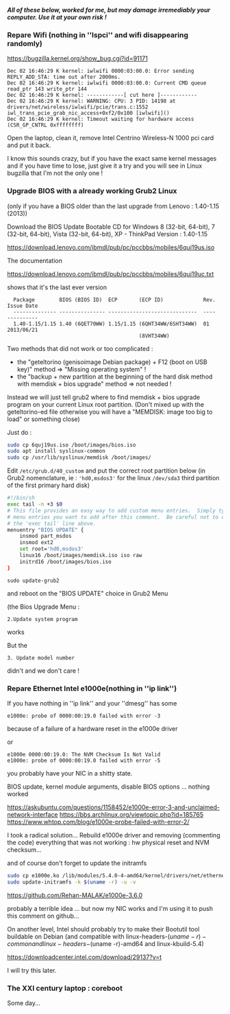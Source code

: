 ***All of these below, worked for me, but may damage irremediably your computer. Use it at your own risk !***

### Repare Wifi (nothing in ''lspci'' and wifi disappearing randomly)

https://bugzilla.kernel.org/show_bug.cgi?id=91171

```
Dec 02 16:46:29 K kernel: iwlwifi 0000:03:00.0: Error sending REPLY_ADD_STA: time out after 2000ms.
Dec 02 16:46:29 K kernel: iwlwifi 0000:03:00.0: Current CMD queue read_ptr 143 write_ptr 144
Dec 02 16:46:29 K kernel: ------------[ cut here ]------------
Dec 02 16:46:29 K kernel: WARNING: CPU: 3 PID: 14198 at drivers/net/wireless/iwlwifi/pcie/trans.c:1552  iwl_trans_pcie_grab_nic_access+0xf2/0x100 [iwlwifi]()
Dec 02 16:46:29 K kernel: Timeout waiting for hardware access (CSR_GP_CNTRL 0xffffffff)
```

Open the laptop, clean it, remove Intel Centrino Wireless-N 1000 pci card and put it back.

I know this sounds crazy, but if you have the exact same kernel messages and if you have time to lose, just give it a try and you will see in Linux bugzilla that I'm not the only one !

### Upgrade BIOS with a already working Grub2 Linux

(only if you have a BIOS older than the last upgrade from Lenovo : 1.40-1.15 (2013))

Download the BIOS Update Bootable CD for Windows 8 (32-bit, 64-bit), 7 (32-bit, 64-bit), Vista (32-bit, 64-bit), XP - ThinkPad
Version : 1.40-1.15

https://download.lenovo.com/ibmdl/pub/pc/pccbbs/mobiles/6quj19us.iso

The documentation

https://download.lenovo.com/ibmdl/pub/pc/pccbbs/mobiles/6quj19uc.txt

shows that it's the last ever version

```
  Package        BIOS (BIOS ID)  ECP       (ECP ID)             Rev.  Issue Date
  -------------- --------------- -----------------------------  ----  ----------
  1.40-1.15/1.15 1.40 (6QET70WW) 1.15/1.15 (6QHT34WW/6SHT34WW)  01    2013/06/21
                                           (8VHT34WW)
```
Two methods that did not work or too complicated :

  - the "geteltorino (genisoimage Debian package) + F12 (boot on USB key)" method  => "Missing operating system" !
  - the "backup + new partition at the beginning of the hard disk method  with memdisk + bios upgrade" method => not needed !

Instead we will just tell grub2 where to find memdisk + bios upgrade program on your current Linux root partition. (Don't mixed up with the geteltorino-ed file otherwise you will have a "MEMDISK: image too big to load" or something close)

Just do :

```bash
sudo cp 6quj19us.iso /boot/images/bios.iso
sudo apt install syslinux-common
sudo cp /usr/lib/syslinux/memdisk /boot/images/
```

Edit ``/etc/grub.d/40_custom`` and put the correct root partition below (in Grub2 nomenclature, ie : ``'hd0,msdos3'`` for the linux ``/dev/sda3`` third partition of the first primary hard disk)

```bash
#!/bin/sh
exec tail -n +3 $0
# This file provides an easy way to add custom menu entries.  Simply type the
# menu entries you want to add after this comment.  Be careful not to change
# the 'exec tail' line above.
menuentry "BIOS UPDATE" {
	insmod part_msdos
	insmod ext2
	set root='hd0,msdos3'
	linux16 /boot/images/memdisk.iso iso raw
	initrd16 /boot/images/bios.iso
}
```

``sudo update-grub2``

and reboot on the "BIOS UPDATE" choice in Grub2 Menu

(the Bios Upgrade Menu :

	2.Update system program

works

But the

	3. Update model number

didn't and we don't care !

### Repare Ethernet Intel e1000e(nothing in ''ip link'')

If you have nothing in ''ip link'' and your ''dmesg'' has some

```
e1000e: probe of 0000:00:19.0 failed with error -3
```

because of a failure of a hardware reset in the e1000e driver

or

```
e1000e 0000:00:19.0: The NVM Checksum Is Not Valid
e1000e: probe of 0000:00:19.0 failed with error -5
```

you probably have your NIC in a shitty state.

BIOS update, kernel module arguments, disable BIOS options ... nothing worked

https://askubuntu.com/questions/1158452/e1000e-error-3-and-unclaimed-network-interface
https://bbs.archlinux.org/viewtopic.php?id=185765
https://www.whtop.com/blog/e1000e-probe-failed-with-error-2/

I took a radical solution...
Rebuild e1000e driver and removing (commenting the code) everything that was not working : hw physical reset and NVM checksum...

and of course don't forget to update the initramfs

```bash
sudo cp e1000e.ko /lib/modules/5.4.0-4-amd64/kernel/drivers/net/ethernet/intel/e1000e/
sudo update-initramfs -k $(uname -r) -u -v
```

https://github.com/Rehan-MALAK/e1000e-3.6.0

probably a terrible idea ... but now my NIC works and I'm using it to push this comment on github...

On another level, Intel should probably try to make their Bootutil tool buildable on Debian (and compatible with linux-headers-$(uname -r)-common and linux-headers-$(uname -r)-amd64 and linux-kbuild-5.4)

https://downloadcenter.intel.com/download/29137?v=t

I will try this later.

### The XXI century laptop : coreboot

Some day...
